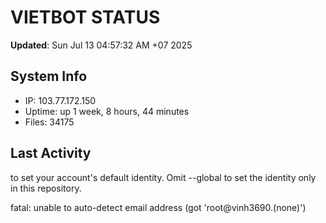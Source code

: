 # VIETBOT STATUS
**Updated**: Sun Jul 13 04:57:32 AM +07 2025

## System Info
- IP: 103.77.172.150
- Uptime: up 1 week, 8 hours, 44 minutes
- Files: 34175

## Last Activity

to set your account's default identity.
Omit --global to set the identity only in this repository.

fatal: unable to auto-detect email address (got 'root@vinh3690.(none)')
